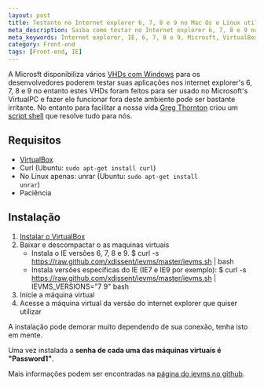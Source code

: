 ```yaml
---
layout: post
title: Testanto no Internet explorer 6, 7, 8 e 9 no Mac Os e Linux utilizando máquinas virtuais
meta_description: Saiba como testar no Internet explorer 6, 7, 8 e 9 no Mac Os e Linux utilizando máquinas virtuais.
meta_keywords: Internet explorer, IE, 6, 7, 8 e 9, Microsft, VirtualBox, front-end
category: Front-end
tags: [Front-end, IE]
---
```


A Microsft disponibiliza vários [VHDs com Windows](http://www.microsoft.com/download/en/details.aspx?id=11575) para os desenvolvedores poderem testar suas aplicações nos internet explorer's 6, 7, 8 e 9 no entanto estes VHDs foram feitos para ser usado no Microsoft's VirtualPC e fazer ele funcionar fora deste ambiente pode ser bastante irritante. No entanto para facilitar a nossa vida [Greg Thornton](https://github.com/xdissent) criou um [script shell](https://github.com/xdissent/ievms/blob/master/ievms.sh) que resolve tudo para nós.

## Requisitos

- [VirtualBox](http://virtualbox.org)
- Curl (Ubuntu: <code>sudo apt-get install curl</code>)
- No Linux apenas: unrar (Ubuntu: <code>sudo apt-get install unrar</code>)
- Paciência

## Instalação

1. [Instalar o VirtualBox](https://www.virtualbox.org/wiki/Downloads)
2. Baixar e descompactar o as maquinas virtuais
    - Instala o IE versões 6, 7, 8 e 9.
          $ curl -s https://raw.github.com/xdissent/ievms/master/ievms.sh | bash
    - Instala versões especificas do IE (IE7 e IE9 por exemplo): 
          $ curl -s https://raw.github.com/xdissent/ievms/master/ievms.sh | IEVMS_VERSIONS="7 9" bash
3. Inicie a máquina virtual
4. Acesse a máquina virtual da versão do internet explorer que quiser utilizar

A instalação pode demorar muito dependendo de sua conexão, tenha isto em mente.

Uma vez instalada a **senha de cada uma das máquinas virtuais é "Password1"**.

Mais informações podem ser encontradas na [página do ievms no github](https://github.com/xdissent/ievms).



